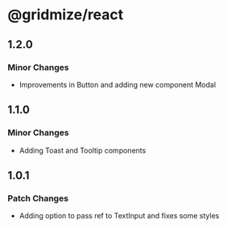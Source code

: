 # @gridmize/react

## 1.2.0

### Minor Changes

- Improvements in Button and adding new component Modal

## 1.1.0

### Minor Changes

- Adding Toast and Tooltip components

## 1.0.1

### Patch Changes

- Adding option to pass ref to TextInput and fixes some styles
